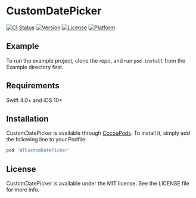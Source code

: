 # CustomDatePicker

[![CI Status](http://img.shields.io/travis/wfltaylor/CustomDatePicker.svg?style=flat)](https://travis-ci.org/wfltaylor/CustomDatePicker)
[![Version](https://img.shields.io/cocoapods/v/CustomDatePicker.svg?style=flat)](http://cocoapods.org/pods/CustomDatePicker)
[![License](https://img.shields.io/cocoapods/l/CustomDatePicker.svg?style=flat)](http://cocoapods.org/pods/CustomDatePicker)
[![Platform](https://img.shields.io/cocoapods/p/CustomDatePicker.svg?style=flat)](http://cocoapods.org/pods/CustomDatePicker)

## Example

To run the example project, clone the repo, and run `pod install` from the Example directory first.

## Requirements
Swift 4.0+ and iOS 10+

## Installation

CustomDatePicker is available through [CocoaPods](http://cocoapods.org). To install
it, simply add the following line to your Podfile:

```ruby
pod 'WTCustomDatePicker'
```

## License

CustomDatePicker is available under the MIT license. See the LICENSE file for more info.
